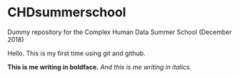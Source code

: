# CHDsummerschool
Dummy repository for the Complex Human Data Summer School (December 2018)


Hello. This is my first time using git and github. 

**This is me writing in boldface.** *And this is me writing in italics.*